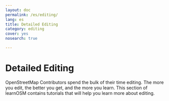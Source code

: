```yaml
---
layout: doc
permalink: /es/editing/
lang: es
title: Detailed Editing
category: editing
cover: yes
nosearch: true

---
```


Detailed Editing
================

OpenStreetMap Contributors spend the bulk of their time editing. The more you
edit, the better you get, and the more you learn. This section of learnOSM
contains tutorials that will help you learn more about editing.
